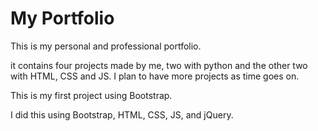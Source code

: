 <h1>My Portfolio</h1>

<p>This is my personal and professional portfolio.</p>
<p>it contains four projects made by me, two with python and the other two with HTML, CSS and JS. I plan to have more projects as time goes on.</p>
<p>This is my first project using Bootstrap.</p>
<p>I did this using Bootstrap, HTML, CSS, JS, and jQuery.</p>
